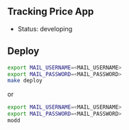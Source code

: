 ## Tracking Price App
- Status: developing

## Deploy 

```bash
export MAIL_USERNAME=<MAIL_USERNAME>
export MAIL_PASSWORD=<MAIL_PASSWORD>
make deploy
```

or 
```bash
export MAIL_USERNAME=<MAIL_USERNAME>
export MAIL_PASSWORD=<MAIL_PASSWORD>
modd
```